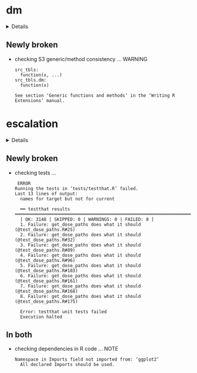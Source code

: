 # dm

<details>

* Version: 0.1.2
* Source code: https://github.com/cran/dm
* Date/Publication: 2020-05-04 11:20:02 UTC
* Number of recursive dependencies: 119

Run `revdep_details(,"dm")` for more info

</details>

## Newly broken

*   checking S3 generic/method consistency ... WARNING
    ```
    src_tbls:
      function(x, ...)
    src_tbls.dm:
      function(x)
    
    See section ‘Generic functions and methods’ in the ‘Writing R
    Extensions’ manual.
    ```

# escalation

<details>

* Version: 0.1.2
* Source code: https://github.com/cran/escalation
* Date/Publication: 2020-04-14 15:10:02 UTC
* Number of recursive dependencies: 88

Run `revdep_details(,"escalation")` for more info

</details>

## Newly broken

*   checking tests ...
    ```
     ERROR
    Running the tests in ‘tests/testthat.R’ failed.
    Last 13 lines of output:
      names for target but not for current
      
      ══ testthat results  ════════════════════════════════════════════════════════════════════════════════
      [ OK: 3148 | SKIPPED: 0 | WARNINGS: 0 | FAILED: 8 ]
      1. Failure: get_dose_paths does what it should (@test_dose_paths.R#25) 
      2. Failure: get_dose_paths does what it should (@test_dose_paths.R#32) 
      3. Failure: get_dose_paths does what it should (@test_dose_paths.R#89) 
      4. Failure: get_dose_paths does what it should (@test_dose_paths.R#96) 
      5. Failure: get_dose_paths does what it should (@test_dose_paths.R#103) 
      6. Failure: get_dose_paths does what it should (@test_dose_paths.R#161) 
      7. Failure: get_dose_paths does what it should (@test_dose_paths.R#168) 
      8. Failure: get_dose_paths does what it should (@test_dose_paths.R#175) 
      
      Error: testthat unit tests failed
      Execution halted
    ```

## In both

*   checking dependencies in R code ... NOTE
    ```
    Namespace in Imports field not imported from: ‘ggplot2’
      All declared Imports should be used.
    ```

